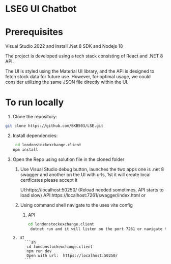 # LSEG UI Chatbot

# Prerequisites
Visual Studio 2022 and
Install .Net 8 SDK and Nodejs 18

 The project is developed using a tech stack consisting of React and .NET 8 API.

 The UI is styled using the Material UI library, and the API is designed to fetch stock data for future use. However, for optimal usage, we could consider utilizing the same JSON file directly within the UI.

 # To run locally

 1. Clone the repository:

   ```sh
   git clone https://github.com/BKB503/LSE.git
   ```

2. Install dependencies:

   ```sh
	cd londonstockexchange.client
   npm install
   ```

3. Open the Repo using solution file in the cloned folder 
	1. Use Visual Studio debug button, launches the two apps one is .net 8 swagger and another on the UI with urls, 1st it will create local certficates please accept it
	     
		 UI:https://localhost:50250/ (Reload needed sometimes, API starts to load slow)
		 API:https://localhost:7261/swagger/index.html
	or
	2.  Using command shell navigate to the uses vite config
		
		1. API
       
			```sh 
			cd londonstockexchange.client
			 dotnet run and it will listen on the port 7261 or navigate to https://localhost:7261/swagger/index.html
			```
	  
	   2. UI
			```sh 
			 cd londonstockexchange.client
			 npm run dev
		     Open with url:  https://localhost:50250/
			```